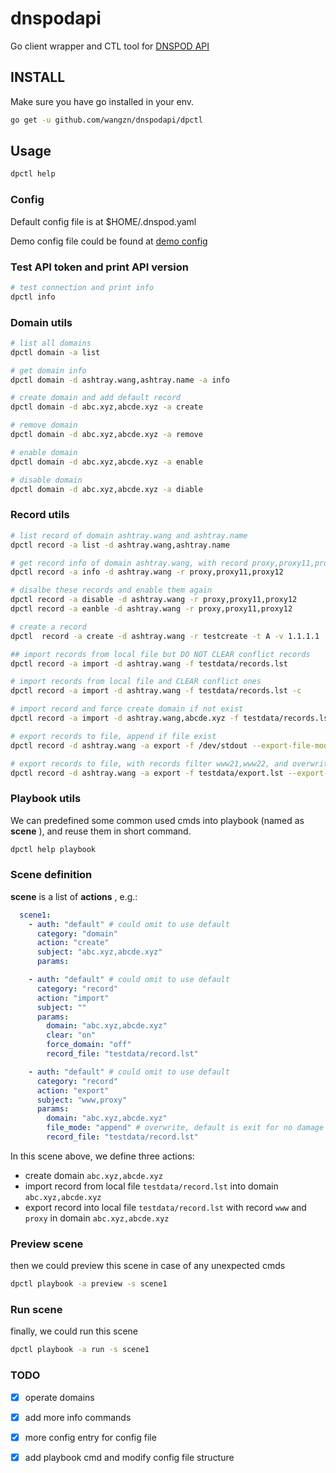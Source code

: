 # dnspodapi

Go client wrapper and CTL tool for [DNSPOD API]

## INSTALL

Make sure you have go installed in your env.

```bash
go get -u github.com/wangzn/dnspodapi/dpctl
```

## Usage

```bash
dpctl help
```

### Config

Default config file is at $HOME/.dnspod.yaml

Demo config file could be found at [demo config]

### Test API token and print API version

```bash
# test connection and print info
dpctl info
```

### Domain utils

```bash
# list all domains
dpctl domain -a list

# get domain info
dpctl domain -d ashtray.wang,ashtray.name -a info

# create domain and add default record
dpctl domain -d abc.xyz,abcde.xyz -a create

# remove domain
dpctl domain -d abc.xyz,abcde.xyz -a remove

# enable domain
dpctl domain -d abc.xyz,abcde.xyz -a enable

# disable domain
dpctl domain -d abc.xyz,abcde.xyz -a diable

```

### Record utils

```bash
# list record of domain ashtray.wang and ashtray.name
dpctl record -a list -d ashtray.wang,ashtray.name

# get record info of domain ashtray.wang, with record proxy,proxy11,proxy12
dpctl record -a info -d ashtray.wang -r proxy,proxy11,proxy12

# disalbe these records and enable them again
dpctl record -a disable -d ashtray.wang -r proxy,proxy11,proxy12
dpctl record -a eanble -d ashtray.wang -r proxy,proxy11,proxy12

# create a record
dpctl  record -a create -d ashtray.wang -r testcreate -t A -v 1.1.1.1

## import records from local file but DO NOT CLEAR conflict records
dpctl record -a import -d ashtray.wang -f testdata/records.lst

# import records from local file and CLEAR conflict ones
dpctl record -a import -d ashtray.wang -f testdata/records.lst -c

# import record and force create domain if not exist
dpctl record -a import -d ashtray.wang,abcde.xyz -f testdata/records.lst --force-domain

# export records to file, append if file exist
dpctl record -d ashtray.wang -a export -f /dev/stdout --export-file-mode append

# export records to file, with records filter www21,www22, and overwrite local file if exist
dpctl record -d ashtray.wang -a export -f testdata/export.lst --export-file-mode overwrite -r www11,www12

```

### Playbook utils
We can predefined some common used cmds into playbook (named as __scene__ ), and reuse them in short command.

```bash
dpctl help playbook
```

### Scene definition

__scene__ is a list of __actions__ , e.g.:

```yaml
  scene1:
    - auth: "default" # could omit to use default
      category: "domain"
      action: "create"
      subject: "abc.xyz,abcde.xyz"
      params:

    - auth: "default" # could omit to use default
      category: "record"
      action: "import"
      subject: ""
      params:
        domain: "abc.xyz,abcde.xyz"
        clear: "on"
        force_domain: "off"
        record_file: "testdata/record.lst"

    - auth: "default" # could omit to use default
      category: "record"
      action: "export"
      subject: "www,proxy"
      params:
        domain: "abc.xyz,abcde.xyz"
        file_mode: "append" # overwrite, default is exit for no damage
        record_file: "testdata/record.lst"

```

In this scene above, we define three actions:
  
  * create domain `abc.xyz,abcde.xyz`
  * import record from local file `testdata/record.lst` into domain `abc.xyz,abcde.xyz`
  * export record into local file `testdata/record.lst` with record `www` and `proxy` in domain `abc.xyz,abcde.xyz`

### Preview scene
then we could preview this scene in case of any unexpected cmds

```bash
dpctl playbook -a preview -s scene1
```

### Run scene

finally, we could run this scene

```bash
dpctl playbook -a run -s scene1
```


### TODO
 
- [x] operate domains
- [x] add more info commands
- [x] more config entry for config file
- [x] add playbook cmd and modify config file structure



[DNSPOD API]: https://www.dnspod.cn/docs/index.html
[demo config]: https://raw.githubusercontent.com/wangzn/dnspodapi/master/dpctl/testdata/dnspod.yaml


